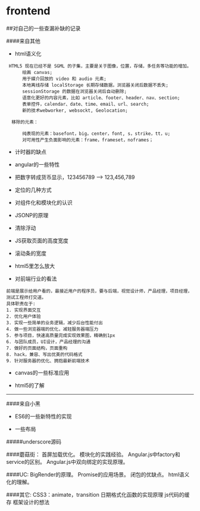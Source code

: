# frontend


##对自己的一些查漏补缺的记录

####来自其他
* html语义化  
```
 HTML5 现在已经不是 SGML 的子集，主要是关于图像，位置，存储，多任务等功能的增加。
      绘画 canvas;
      用于媒介回放的 video 和 audio 元素;
      本地离线存储 localStorage 长期存储数据，浏览器关闭后数据不丢失;
      sessionStorage 的数据在浏览器关闭后自动删除;
      语意化更好的内容元素，比如 article、footer、header、nav、section;
      表单控件，calendar、date、time、email、url、search;
      新的技术webworker, websockt, Geolocation;

  移除的元素：

      纯表现的元素：basefont，big，center，font, s，strike，tt，u;
      对可用性产生负面影响的元素：frame，frameset，noframes；
```

* 计时器的缺点

* angular的一些特性  

* 把数字转成货币显示，123456789 --> 123,456,789

* 定位的几种方式

* 对组件化和模块化的认识

* JSONP的原理

* 清除浮动
* JS获取页面的高度宽度
* 滚动条的宽度
* html5里怎么放大

* 对前端行业的看法  
```
前端是展示给用户看的，最接近用户的程序员，要与后端，视觉设计师，产品经理，项目经理，测试工程师打交道。
具体职责在于:
1. 实现界面交互
2. 优化用户体验
3. 实现一些简单的业务逻辑，减少后台性能付出
4. 做一些浏览器端的优化，减轻服务器端压力
5. 参与项目，快速高质量完成实现效果图，精确到1px
6. 与团队成员，UI设计，产品经理的沟通
7. 做好的页面结构，页面重构
8. hack，兼容、写出优美的代码格式
9. 针对服务器的优化、拥抱最新前端技术
```
* canvas的一些标准应用  

* html5的了解  

---
####来自小黑
* ES6的一些新特性的实现  

* 一些布局  

#####underscore源码  


####蘑菇街：
首屏加载优化。
模块化的实践经验。
Angular.js中factory和service的区别。
Angular.js中双向绑定的实现原理。

####UC:
BigRender的原理。
Promise的应用场景。
闭包的优缺点。
html语义化的理解。

####其它:
CSS3：animate，transition
日期格式化函数的实现原理
js代码的缓存
框架设计的想法

